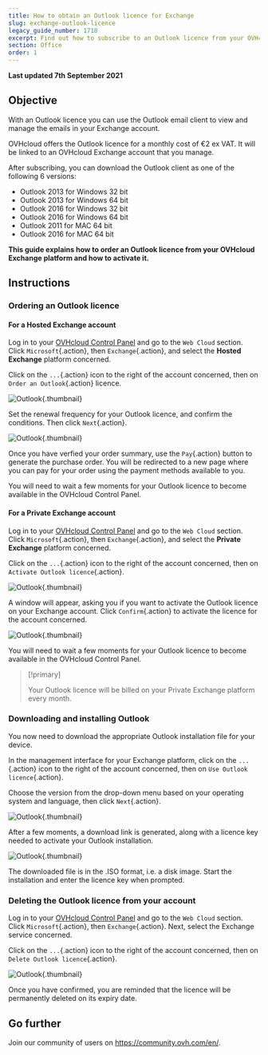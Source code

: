 ```yaml
---
title: How to obtain an Outlook licence for Exchange
slug: exchange-outlook-licence
legacy_guide_number: 1718
excerpt: Find out how to subscribe to an Outlook licence from your OVHcloud Exchange platform and how to activate it
section: Office
order: 1
---
```


**Last updated 7th September 2021**

## Objective

With an Outlook licence you can use the Outlook email client to view and manage the emails in your Exchange account.

OVHcloud offers the Outlook licence for a monthly cost of €2 ex VAT. It will be linked to an OVHcloud Exchange account that you manage.

After subscribing, you can download the Outlook client as one of the following 6 versions:

- Outlook 2013 for Windows 32 bit
- Outlook 2013 for Windows 64 bit
- Outlook 2016 for Windows 32 bit
- Outlook 2016 for Windows 64 bit
- Outlook 2011 for MAC 64 bit
- Outlook 2016 for MAC 64 bit

**This guide explains how to order an Outlook licence from your OVHcloud Exchange platform and how to activate it.**

## Instructions

### Ordering an Outlook licence

#### For a Hosted Exchange account

Log in to your [OVHcloud Control Panel](https://www.ovh.com/auth/?action=gotomanager&from=https://www.ovh.co.uk/&ovhSubsidiary=GB) and go to the `Web Cloud` section. Click `Microsoft`{.action}, then `Exchange`{.action}, and select the **Hosted Exchange** platform concerned.

Click on the `...`{.action} icon to the right of the account concerned, then on `Order an Outlook`{.action} licence.

![Outlook](images/order-outlook01.png){.thumbnail}

Set the renewal frequency for your Outlook licence, and confirm the conditions. Then click `Next`{.action}.

![Outlook](images/order-outlook02.png){.thumbnail}

Once you have verfied your order summary, use the `Pay`{.action} button to generate the purchase order. You will be redirected to a new page where you can pay for your order using the payment methods available to you.

You will need to wait a few moments for your Outlook licence to become available in the OVHcloud Control Panel.

#### For a Private Exchange account

Log in to your [OVHcloud Control Panel](https://www.ovh.com/auth/?action=gotomanager&from=https://www.ovh.co.uk/&ovhSubsidiary=GB) and go to the `Web Cloud` section. Click `Microsoft`{.action}, then `Exchange`{.action}, and select the **Private Exchange** platform concerned.

Click on the `...`{.action} icon to the right of the account concerned, then on `Activate Outlook licence`{.action}.

![Outlook](images/order-outlook03.png){.thumbnail}

A window will appear, asking you if you want to activate the Outlook licence on your Exchange account. Click `Confirm`{.action} to activate the licence for the account concerned.

![Outlook](images/order-outlook04.png){.thumbnail}

You will need to wait a few moments for your Outlook licence to become available in the OVHcloud Control Panel.

> [!primary]
>
> Your Outlook licence will be billed on your Private Exchange platform every month.
>

### Downloading and installing Outlook

You now need to download the appropriate Outlook installation file for your device.

In the management interface for your Exchange platform, click on the `...`{.action} icon to the right of the account concerned, then on `Use Outlook licence`{.action}.

Choose the version from the drop-down menu based on your operating system and language, then click `Next`{.action}.

![Outlook](images/order-outlook05.png){.thumbnail}

After a few moments, a download link is generated, along with a licence key needed to activate your Outlook installation.

![Outlook](images/order-outlook06.png){.thumbnail}

The downloaded file is in the .ISO format, i.e. a disk image. Start the installation and enter the licence key when prompted.

### Deleting the Outlook licence from your account

Log in to your [OVHcloud Control Panel](https://www.ovh.com/auth/?action=gotomanager&from=https://www.ovh.co.uk/&ovhSubsidiary=GB) and go to the `Web Cloud` section. Click `Microsoft`{.action}, then `Exchange`{.action}. Next, select the Exchange service concerned.

Click on the `...`{.action} icon to the right of the account concerned, then on `Delete Outlook licence`{.action}.

![Outlook](images/order-outlook07.png){.thumbnail}

Once you have confirmed, you are reminded that the licence will be permanently deleted on its expiry date.

## Go further

Join our community of users on <https://community.ovh.com/en/>.
